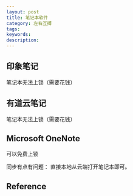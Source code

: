 ```yaml
---
layout: post
title: 笔记本软件
category: 左右互搏
tags: 
keywords: 
description: 
---
```


## 印象笔记

笔记本无法上锁（需要花钱）

## 有道云笔记

笔记本无法上锁（需要花钱）

## Microsoft OneNote

可以免费上锁

同步有点有问题：
直接本地从云端打开笔记本即可。

## Reference

